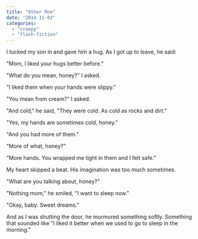 ```yaml
---
title: "Other Mom"
date: "2014-11-03"
categories: 
  - "creepy"
  - "flash-fiction"
---
```


I tucked my son in and gave him a hug. As I got up to leave, he said:

"Mom, I liked your hugs better before."

"What do you mean, honey?" I asked.

"I liked them when your hands were slippy."

"You mean from cream?" I asked.

"And cold," he said, "They were cold. As cold as rocks and dirt."

"Yes, my hands are sometimes cold, honey."

"And you had more of them."

"More of what, honey?"

"More hands. You wrapped me tight in them and I felt safe."

My heart skipped a beat. His imagination was too much sometimes.

"What are you talking about, honey?"

"Nothing mom," he smiled, "I want to sleep now."

"Okay, baby. Sweet dreams."

And as I was shutting the door, he murmured something softly. Something that sounded like "I liked it better when we used to go to sleep in the morning."
